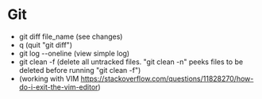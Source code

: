 # Git
- git diff file_name (see changes)
- q (quit "git diff")
- git log --oneline (view simple log)
- git clean -f (delete all untracked files. "git clean -n" peeks files to be deleted before running "git clean -f")
- (working with VIM https://stackoverflow.com/questions/11828270/how-do-i-exit-the-vim-editor)